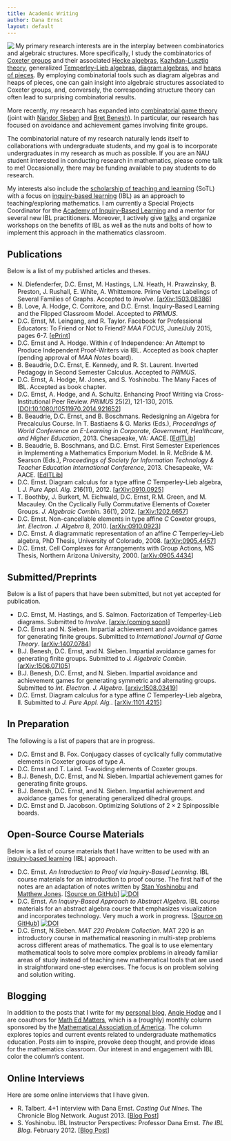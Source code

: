 ```yaml
---
title: Academic Writing
author: Dana Ernst
layout: default
---
```


<!-- <img src="http://i1.wp.com/danaernst.com/wp-content/uploads/2012/02/TypeDHeap.png?fit=610%2C220" alt="TypeDHeap" class="alignleft size-full wp-image-1028" data-recalc-dims="1" /> -->
<img src="http://i1.wp.com/danaernst.com/wp-content/uploads/2012/02/TypeDHeap.png" align="left"/>My primary research interests are in the interplay between combinatorics and algebraic structures. More specifically, I study the combinatorics of [Coxeter groups][1] and their associated [Hecke algebras][2], [Kazhdan-Lusztig theory][3], generalized [Temperley-Lieb algebras][4], [diagram algebras][5], and [heaps of pieces][6]. By employing combinatorial tools such as diagram algebras and heaps of pieces, one can gain insight into algebraic structures associated to Coxeter groups, and, conversely, the corresponding structure theory can often lead to surprising combinatorial results.

More recently, my research has expanded into [combinatorial game theory][7] (joint with [Nandor Sieben][8] and [Bret Benesh][9]). In particular, our research has focused on avoidance and achievement games involving finite groups.

The combinatorial nature of my research naturally lends itself to collaborations with undergraduate students, and my goal is to incorporate undergraduates in my research as much as possible. If you are an NAU student interested in conducting research in mathematics, please come talk to me! Occasionally, there may be funding available to pay students to do research.

My interests also include the [scholarship of teaching and learning][10] (SoTL) with a focus on [inquiry-based learning][11] (IBL) as an approach to teaching/exploring mathematics. I am currently a Special Projects Coordinator for the [Academy of Inquiry-Based Learning][12] and a mentor for several new IBL practitioners. Moreover, I actively give [talks][13] and organize workshops on the benefits of IBL as well as the nuts and bolts of how to implement this approach in the mathematics classroom.

## Publications

Below is a list of my published articles and theses.

  * N. Diefenderfer, D.C. Ernst, M. Hastings, L.N. Heath, H. Prawzinsky, B. Preston, J. Rushall, E. White, A. Whittemore. Prime Vertex Labelings of Several Families of Graphs. Accepted to *Involve*. [[arXiv:1503.08386][23]]
  * B. Love, A. Hodge, C. Corritore, and D.C. Ernst. Inquiry-Based Learning and the Flipped Classroom Model. Accepted to *PRIMUS*.
  * D.C. Ernst, M. Leingang, and R. Taylor. Facebook for Professional Educators: To Friend or Not to Friend? *MAA FOCUS*, June/July 2015, pages 6-7. [[ePrint][14]]
  * D.C. Ernst and A. Hodge. Within $\epsilon$ of Independence: An Attempt to Produce Independent Proof-Writers via IBL. Accepted as book chapter (pending approval of *MAA Notes* board).
  * B. Beaudrie, D.C. Ernst, E. Kennedy, and R. St. Laurent. Inverted Pedagogy in Second Semester Calculus. Accepted to *PRIMUS*.
  * D.C. Ernst, A. Hodge, M. Jones, and S. Yoshinobu. The Many Faces of IBL. Accepted as book chapter.
  * D.C. Ernst, A. Hodge, and A. Schultz. Enhancing Proof Writing via Cross-Institutional Peer Review. *PRIMUS* 25(2), 121-130, 2015. [[DOI:10.1080/10511970.2014.921652][15]]
  * B. Beaudrie, D.C. Ernst, and B. Boschmans. Redesigning an Algebra for Precalculus Course. In T. Bastiaens & G. Marks (Eds.), *Proceedings of World Conference on E-Learning in Corporate, Government, Healthcare, and Higher Education*, 2013. Chesapeake, VA: AACE. [[EdITLib][16]]
  * B. Beaudrie, B. Boschmans, and D.C. Ernst. First Semester Experiences in Implementing a Mathematics Emporium Model. In R. McBride & M. Searson (Eds.), *Proceedings of Society for Information Technology & Teacher Education International Conference*, 2013. Chesapeake, VA: AACE. [[EdITLib][17]]
  * D.C. Ernst. Diagram calculus for a type affine *C* Temperley-Lieb algebra, I. *J. Pure Appl. Alg.* 216(11), 2012. [[arXiv:0910.0925][18]]
  * T. Boothby, J. Burkert, M. Eichwald, D.C. Ernst, R.M. Green, and M. Macauley. On the Cyclically Fully Commutative Elements of Coxeter Groups. *J. Algebraic Combin.* 36(1), 2012. [[arXiv:1202.6657][19]]
  * D.C. Ernst. Non-cancellable elements in type affine *C* Coxeter groups, *Int. Electron. J. Algebra* 8, 2010. [[arXiv:0910.0923][20]]
  * D.C. Ernst. A diagrammatic representation of an affine *C* Temperley&#8211;Lieb algebra, PhD Thesis, University of Colorado, 2008. [[arXiv:0905.4457][21]]
  * D.C. Ernst. Cell Complexes for Arrangements with Group Actions, MS Thesis, Northern Arizona University, 2000. [[arXiv:0905.4434][22]]

## Submitted/Preprints

Below is a list of papers that have been submitted, but not yet accepted for publication.

  * D.C. Ernst, M. Hastings, and S. Salmon. Factorization of Temperley-Lieb diagrams. Submitted to *Involve*. [[arxiv:(coming soon)](???)]
  * D.C. Ernst and N. Sieben. Impartial achievement and avoidance games for generating finite groups. Submitted to *International Journal of Game Theory*. [[arXiv:1407.0784][24]]
  * B.J. Benesh, D.C. Ernst, and N. Sieben. Impartial avoidance games for generating finite groups. Submitted to *J. Algebraic Combin.* [[arXiv:1506.07105][25]]
  * B.J. Benesh, D.C. Ernst, and N. Sieben. Impartial avoidance and achievement games for generating symmetric and alternating groups. Submitted to *Int. Electron. J. Algebra*. [[arxiv:1508.03419](http://arxiv.org/abs/1508.03419)]
  * D.C. Ernst. Diagram calculus for a type affine *C* Temperley-Lieb algebra, II. Submitted to *J. Pure Appl. Alg.*. [[arXiv:1101.4215][26]]

## In Preparation

The following is a list of papers that are in progress.

  * D.C. Ernst and B. Fox. Conjugacy classes of cyclically fully commutative elements in Coxeter groups of type $A$.
  * D.C. Ernst and T. Laird. T-avoiding elements of Coxeter groups.
  * B.J. Benesh, D.C. Ernst, and N. Sieben. Impartial achievement games for generating finite groups.
  * B.J. Benesh, D.C. Ernst, and N. Sieben. Impartial achievement and avoidance games for generating generalized dihedral groups.  
  * D.C. Ernst and D. Jacobson. Optimizing Solutions of $2\times 2$ Spinpossible boards.

<!-- * D.C. Ernst, R.M. Green, M. Macauley, and N. Sieben. A combinatorial proof the CFC elements are logarithmic. -->

## Open-Source Course Materials

Below is a list of course materials that I have written to be used with an [inquiry-based learning][11] (IBL) approach.

  * D.C. Ernst. *An Introduction to Proof via Inquiry-Based Learning*. IBL course materials for an introduction to proof course. The first half of the notes are an adaptation of notes written by [Stan Yoshinobu][27] and [Matthew Jones][28]. [[Source on GitHub][29]] [![DOI][30]][31]
  * D.C. Ernst. *An Inquiry-Based Approach to Abstract Algebra*. IBL course materials for an abstract algebra course that emphasizes visualization and incorporates technology. Very much a work in progress. [[Source on GitHub][32]] [![DOI][33]][34]
  * D.C. Ernst, N.Sieben. *MAT 220 Problem Collection*. MAT 220 is an introductory course in mathematical reasoning in multi-step problems across different areas of mathematics. The goal is to use elementary mathematical tools to solve more complex problems in already familiar areas of study instead of teaching new mathematical tools that are used in straightforward one-step exercises. The focus is on problem solving and solution writing.

## Blogging

In addition to the posts that I write for my [personal blog][35], [Angie Hodge][36] and I are coauthors for [Math Ed Matters][37], which is a (roughly) monthly column sponsored by the [Mathematical Association of America][38]. The column explores topics and current events related to undergraduate mathematics education. Posts aim to inspire, provoke deep thought, and provide ideas for the mathematics classroom. Our interest in and engagement with IBL color the column&#8217;s content.

## Online Interviews

Here are some online interviews that I have given.

  * R. Talbert. 4+1 interview with Dana Ernst. *Casting Out Nines*. The Chronicle Blog Network. August 2013. [[Blog Post][39]]
  * S. Yoshinobu. IBL Instructor Perspectives: Professor Dana Ernst. *The IBL Blog*. February 2012. [[Blog Post][40]]

 [1]: http://en.wikipedia.org/wiki/Coxeter_group
 [2]: http://en.wikipedia.org/wiki/Hecke_algebra
 [3]: http://en.wikipedia.org/wiki/Kazhdan%E2%80%93Lusztig_polynomial
 [4]: http://en.wikipedia.org/wiki/Temperley-Lieb_algebra
 [5]: http://en.wikipedia.org/wiki/Planar_algebra
 [6]: http://www.emis.de/journals/SLC/books/heaps.ps
 [7]: https://en.wikipedia.org/wiki/Combinatorial_game_theory
 [8]: http://jan.ucc.nau.edu/ns46/
 [9]: http://www.users.csbsju.edu/~bbenesh/
 [10]: http://en.wikipedia.org/wiki/Scholarship_of_Teaching_and_Learning
 [11]: http://maamathedmatters.blogspot.com/2013/05/what-heck-is-ibl.html
 [12]: http://www.inquirybasedlearning.org
 [13]: http://danaernst.com/scholarship/talks/
 [14]: http://digital.ipcprintservices.com/publication/?i=260736&pre=1&p=7
 [15]: http://www.tandfonline.com/doi/full/10.1080/10511970.2014.921652
 [16]: http://www.editlib.org/p/115001/
 [17]: http://www.editlib.org/p/48098
 [18]: http://arxiv.org/abs/0910.0925
 [19]: http://arxiv.org/abs/1202.6657
 [20]: http://arxiv.org/abs/0910.0923
 [21]: http://arxiv.org/abs/0905.4457
 [22]: http://arxiv.org/abs/0905.4434
 [23]: http://arxiv.org/abs/1503.08386
 [24]: http://arxiv.org/abs/1407.0784
 [25]: http://arxiv.org/abs/1506.07105
 [26]: http://arxiv.org/abs/1101.4215
 [27]: http://www.stanyoshinobu.com/
 [28]: http://www.csudh.edu/math/mjones/
 [29]: http://dcernst.github.io/IBL-IntroToProof/
 [30]: https://zenodo.org/badge/doi/10.5281/zenodo.10873.png
 [31]: http://dx.doi.org/10.5281/zenodo.10873
 [32]: http://dcernst.github.io/IBL-AbstractAlgebra/
 [33]: https://zenodo.org/badge/doi/10.5281/zenodo.10874.png
 [34]: http://dx.doi.org/10.5281/zenodo.10874
 [35]: http://danaernst.com
 [36]: http://www.unomaha.edu/math/people/hodge/
 [37]: http://maamathedmatters.blogspot.com
 [38]: http://maa.org
 [39]: http://chronicle.com/blognetwork/castingoutnines/2013/08/01/41-interview-with-dana-ernst/
 [40]: http://theiblblog.blogspot.com/2012/02/ibl-instructor-perspectives-professor.html
